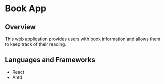 # Book App
## Overview
This web application provides users with book information and allows them to keep track of their reading.

## Languages and Frameworks
- React
- Antd
